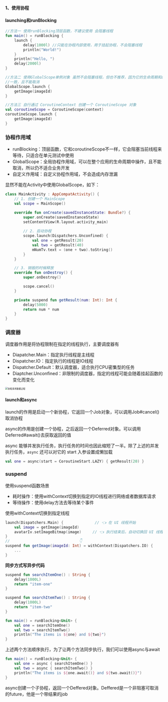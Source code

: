 **1、使用协程**

#### launching和runBlocking

```kotlin
//方法一 使用runBlocking顶层函数，不建议使用 会阻塞线程
fun main() = runBlocking {
    launch {
        delay(1000l) //只能在协程内部使用，用于挂起协程，不会阻塞线程
        println("World!")
    }
    println("Hello, ")
    delay(2000l)
}

//方法二 使用GlobalScope单例对象 虽然不会阻塞线程，但也不推荐，因为它的生命周期和app
//一致，且不能取消
GlobalScope.launch {
    getImage(imageId)
}

//方法三 自行通过 CoroutineContext 创建一个 CoroutineScope 对象
val coroutineScope = CoroutineScope(context)
coroutineScope.launch {
    getImage(imageId)
}
```

### 协程作用域

- runBlocking：顶层函数，它和coroutineScope不一样，它会阻塞当前线程来等待，只适合在单元测试中使用
- GlobalScope：全局协程作用域，可以在整个应用的生命周期中操作，且不能取消，所以仍不适合业务开发
- 自定义作用域：自定义协程作用域，不会造成内存泄漏

显然不能在Activity中使用GlobalScope，如下：

```kotlin
class MainActivity : AppCompatActivity() {
    // 1. 创建一个 MainScope
    val scope = MainScope()

    override fun onCreate(savedInstanceState: Bundle?) {
        super.onCreate(savedInstanceState)
        setContentView(R.layout.activity_main)
        
        // 2. 启动协程
        scope.launch(Dispatchers.Unconfined) {
            val one = getResult(20)
            val two = getResult(40)
            mNumTv.text = (one + two).toString()
        }
    }

    // 3. 销毁的时候释放
    override fun onDestroy() {
        super.onDestroy()

        scope.cancel()
    }

    private suspend fun getResult(num: Int): Int {
        delay(5000)
        return num * num
    }
}
```

### 调度器

调度器作用是将协程限制在指定的线程执行，主要调度器有

- Diapatcher.Main：指定执行线程是主线程
- Dispatcher.IO：指定执行的线程是IO线程
- Dispatcher.Default：默认调度器，适合执行CPU密集型的任务
- Diaptcher.Unconfined：非限制的调度器，指定的线程可能会随着挂起函数的变化而变化

<img src="https://p1-jj.byteimg.com/tos-cn-i-t2oaga2asx/gold-user-assets/2020/7/18/17360f939ce7897a~tplv-t2oaga2asx-zoom-in-crop-mark:4536:0:0:0.image" alt="协程请求数据过程" style="zoom:50%;" />

#### launch和async

launch的作用是启动一个新协程，它返回一个Job对象，可以调用Job#cancel()取消协程

async的作用是创建一个协程，之后返回一个Deferred<T>对象。可以调用Deferred#await()去获取返回的值

async 能够并发执行任务，执行任务的时间也因此缩短了一半。除了上述的并发执行任务，`async` 还可以对它的 start 入参设置成懒加载

```kotlin
val one = async(start = CoroutineStart.LAZY) { getResult(20) }
```

### suspend

使用suspend函数场景

- 耗时操作：使用withContext切换到指定的IO线程进行网络或者数据库请求
- 等待操作：使用delay方法去等待某个事件

使用withContext切换到指定线程

```kotlin
launch(Dispatchers.Main) {              // 👈 在 UI 线程开始
    val image = getImage(imageId)
    avatarIv.setImageBitmap(image)     // 👈 执行结束后，自动切换回 UI 线程
}
//                               👇
suspend fun getImage(imageId: Int) = withContext(Dispatchers.IO) {
    ...
}
```

**同步方式写异步代码**

```kotlin
suspend fun searchItemOne() : String {
    delay(1000L)
    return "item-one"
}

suspend fun searchItemTwo() : String {
    delay(1000L)
    return "item-two"
}

fun main() = runBlocking<Unit> {
    val one = searchItemOne()
    val two = searchItemTwo()
    println("The items is ${one} and ${two}")
}
```

上述两个方法顺序执行，为了让两个方法同步执行，我们可以使用async与await

```kotlin
fun main() = runBlocking<Unit> {
    val one = async { searchItemOne() }
    val two = async { searchItemTwo() }
    println("The items is ${one.await()} and ${two.await()}")
}
```

async创建一个子协程，返回一个Deffered对象。Deffered是一个非阻塞可取消的future，他是一个带结果的job